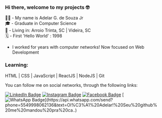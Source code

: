 ### Hi there, welcome to my projects 🤓

👦🏻 - My name is Adelar G. de Souza Jr </br>
🎓 - Graduate in Computer Science </br>
🏡 - Living in: Arroio Trinta, SC | Videira, SC </br>
🗓 - First 'Hello World' : 1998

- I worked for years with computer networks! Now focused on Web Development

### Learning:
HTML | CSS | JavaScript | ReactJS | NodeJS | Git

You can follow me on social networks, through the following links:

[![LinkedIn Badge](https://img.shields.io/badge/-LinkedIn-blue?style=flat-square&labelColor=blue&logo=linkedin&logoColor=white&link=https://www.linkedin.com/in/adelar-gon%C3%A7alves-de-souza-junior-b75702185/)](https://www.linkedin.com/in/adelar-gon%C3%A7alves-de-souza-junior-b75702185/) [![Instagram Badge](https://img.shields.io/badge/-Instagram-grey?style=flat-square&logo=Instagram&logoColor=white&link=https://www.instagram.com/adelar_junior/)](https://www.instagram.com/adelar_junior/) [![Facebook Badge](https://img.shields.io/badge/-Facebook-blue?style=flat-square&logo=Facebook&logoColor=white&link=https://www.facebook.com/adelarjr.s)](https://www.facebook.com/adelarjr.s) [![WhatsApp Badge](https://img.shields.io/badge/-WhatsApp-grey?style=flat-square&logo=WhatsApp&logoColor=white&link=https://api.whatsapp.com/send?phone=5549998062136&text=Ol%C3%A1%20Adelar!%20Seu%20github%20me%20mandou%20pra%20ca..)](https://api.whatsapp.com/send?phone=5549998062136&text=Ol%C3%A1%20Adelar!%20Seu%20github%20me%20mandou%20pra%20ca..)
